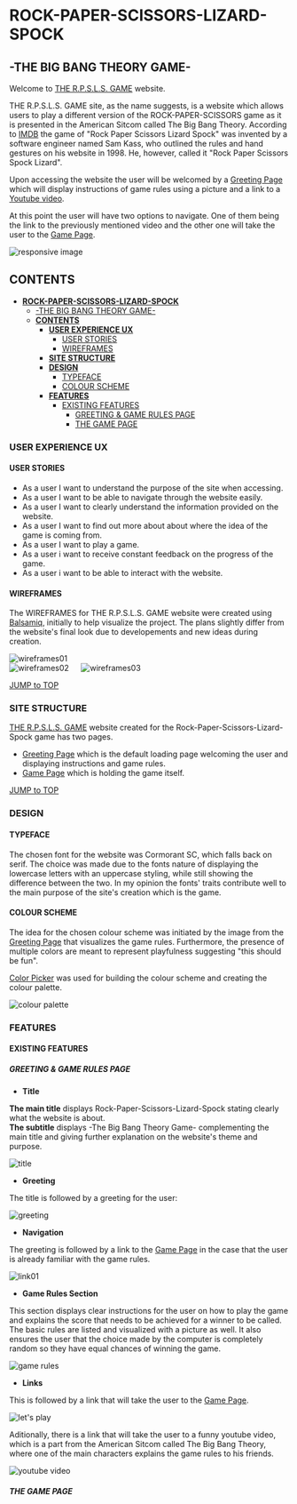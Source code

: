 # **ROCK-PAPER-SCISSORS-LIZARD-SPOCK**
## -THE BIG BANG THEORY GAME-

Welcome to [THE R.P.S.L.S. GAME](https://vivhubb.github.io/bbtheory-game/) website.

THE R.P.S.L.S. GAME site, as the name suggests, is a website which allows users to play a different version of the ROCK-PAPER-SCISSORS game as it is presented in the American Sitcom called The Big Bang Theory. According to [IMDB](https://m.imdb.com/title/tt1256039/trivia/?ref_=tt_ql_trv) the game of "Rock Paper Scissors Lizard Spock" was invented by a software engineer named Sam Kass, who outlined the rules and hand gestures on his website in 1998. He, however, called it "Rock Paper Scissors Spock Lizard".

Upon accessing the website the user will be welcomed by a [Greeting Page](https://vivhubb.github.io/bbtheory-game/) which will display instructions of game rules using a picture and a link to a [Youtube video](https://www.youtube.com/watch?v=x5Q6-wMx-K8").

At this point the user will have two options to navigate. One of them being the link to the previously mentioned video and the other one will take the user to the [Game Page](https://vivhubb.github.io/bbtheory-game/game.html).

![responsive image](/assets/readme.images/responsive0.png)

## **CONTENTS**

<!-- TOC -->

- [**ROCK-PAPER-SCISSORS-LIZARD-SPOCK**](#rock-paper-scissors-lizard-spock)
    - [-THE BIG BANG THEORY GAME-](#-the-big-bang-theory-game-)
    - [**CONTENTS**](#contents)
        - [**USER EXPERIENCE UX**](#user-experience-ux)
            - [USER STORIES](#user-stories)
            - [WIREFRAMES](#wireframes)
        - [**SITE STRUCTURE**](#site-structure)
        - [**DESIGN**](#design)
            - [TYPEFACE](#typeface)
            - [COLOUR SCHEME](#colour-scheme)
        - [**FEATURES**](#features)
            - [EXISTING FEATURES](#existing-features)
                - [GREETING & GAME RULES PAGE](#greeting--game-rules-page)
                - [THE GAME PAGE](#the-game-page)

<!-- /TOC -->

### **USER EXPERIENCE UX**

#### USER STORIES

* As a user I want to understand the purpose of the site when accessing.
* As a user I want to be able to navigate through the website easily.
* As a user I want to clearly understand the information provided on the website.
* As a user I want to find out more about about where the idea of the game is coming from.
* As a user I want to play a game.
* As a user i want to receive constant feedback on the progress of the game.
* As a user i want to be able to interact with the website.

#### WIREFRAMES

The WIREFRAMES for THE R.P.S.L.S. GAME website were created using [Balsamiq](https://balsamiq.com/), initially to help visualize the project. The plans slightly differ from the website's final look due to developements and new ideas during creation.

![wireframes01](/assets/readme.images/wireframes01.png) <br>
![wireframes02](/assets/readme.images/wireframes02.png) &emsp;
![wireframes03](/assets/readme.images/wireframes03.png)

[JUMP to TOP](<#contents>)

### **SITE STRUCTURE**

[THE R.P.S.L.S. GAME](https://vivhubb.github.io/bbtheory-game/) website created for the Rock-Paper-Scissors-Lizard-Spock game has two pages.

* [Greeting Page](https://vivhubb.github.io/bbtheory-game/) which is the default loading page welcoming the user and displaying instructions and game rules.
* [Game Page](https://vivhubb.github.io/bbtheory-game/game.html) which is holding the game itself.

[JUMP to TOP](<#contents>)

### **DESIGN**

#### TYPEFACE

The chosen font for the website was Cormorant SC, which falls back on serif. The choice was made due to the fonts nature of displaying the lowercase letters with an uppercase styling, while still showing the difference between the two. In my opinion the fonts' traits contribute well to the main purpose of the site's creation which is the game.

#### COLOUR SCHEME

The idea for the chosen colour scheme was initiated by the image from the [Greeting Page](https://vivhubb.github.io/bbtheory-game/) that visualizes the game rules. Furthermore, the presence of multiple colors are meant to represent playfulness suggesting "this should be fun".

[Color Picker](https://imagecolorpicker.com/en) was used for building the colour scheme and creating the colour palette.

![colour palette](/assets/readme.images/palette.png)

### **FEATURES**

#### EXISTING FEATURES

##### GREETING & GAME RULES PAGE

* **Title**

**The main title** displays Rock-Paper-Scissors-Lizard-Spock stating clearly what the website is about. <br>
**The subtitle** displays -The Big Bang Theory Game- complementing the main title and giving further explanation on the website's theme and purpose.

![title](/assets/readme.images/title.png)

* **Greeting**

The title is followed by a greeting for the user:

![greeting](/assets/readme.images/greeting.png)

* **Navigation**

The greeting is followed by a link to the [Game Page](https://vivhubb.github.io/bbtheory-game/game.html) in the case that the user is already familiar with the game rules.

![link01](/assets/readme.images/link01.png)

* **Game Rules Section**

This section displays clear instructions for the user on how to play the game and explains the score that needs to be achieved for a winner to be called. The basic rules are listed and visualized with a picture as well. It also ensures the user that the choice made by the computer is completely random so they have equal chances of winning the game.

![game rules](/assets/readme.images/game-rules.png)

* **Links**

This is followed by a link that will take the user to the [Game Page](https://vivhubb.github.io/bbtheory-game/game.html).

![let's play](/assets/readme.images/link02.png)

Aditionally, there is a link that will take the user to a funny youtube video, which is a part from the American Sitcom called The Big Bang Theory, where one of the main characters explains the game rules to his friends.

![youtube video](/assets/readme.images/link03.png)

##### THE GAME PAGE

